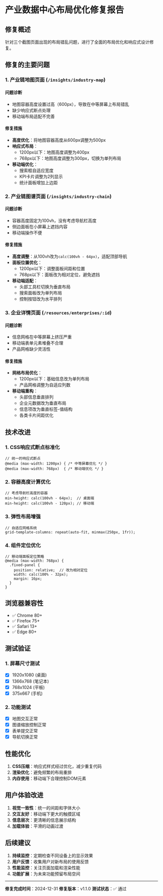 # 产业数据中心布局优化修复报告

## 修复概述

针对三个截图页面出现的布局错乱问题，进行了全面的布局优化和响应式设计修复。

## 修复的主要问题

### 1. 产业链地图页面 (`/insights/industry-map`)

#### 问题诊断
- 地图容器高度设置过高（600px），导致在中等屏幕上布局错乱
- 缺少响应式断点处理
- 移动端布局适配不完善

#### 修复措施
- **高度优化**：将地图容器高度从600px调整为500px
- **响应式布局**：
  - 1200px以下：地图高度调整为400px
  - 768px以下：地图高度调整为300px，切换为单列布局
- **移动端优化**：
  - 搜索框自适应宽度
  - KPI卡片调整为2列显示
  - 统计面板增加上边距

### 2. 产业链图谱页面 (`/insights/industry-chain`)

#### 问题诊断  
- 容器高度固定为100vh，没有考虑导航栏高度
- 侧边面板在小屏幕上遮挡内容
- 移动端操作不便

#### 修复措施
- **高度调整**：从100vh改为`calc(100vh - 64px)`，适配顶部导航
- **面板位置优化**：
  - 1200px以下：调整面板间距和位置
  - 768px以下：面板改为相对定位，避免遮挡
- **移动端适配**：
  - 头部工具栏切换为垂直布局
  - 搜索面板改为单列布局
  - 控制按钮改为水平排列

### 3. 企业详情页面 (`/resources/enterprises/:id`)

#### 问题诊断
- 信息网格在中等屏幕上挤压严重
- 移动端表单元素堆叠不合理
- 产品网格缺少灵活性

#### 修复措施
- **网格布局优化**：
  - 1200px以下：基础信息改为单列布局
  - 产品网格调整为自适应列数
- **移动端重构**：
  - 头部信息垂直排列
  - 企业元数据改为垂直布局
  - 信息项改为垂直标签-值结构
  - 各类卡片间距优化

## 技术改进

### 1. CSS响应式断点标准化
```less
// 统一的响应式断点
@media (max-width: 1200px) { /* 中等屏幕优化 */ }
@media (max-width: 768px)  { /* 移动端优化 */ }
```

### 2. 容器高度计算优化
```less
// 考虑导航栏高度的容器
min-height: calc(100vh - 64px);  // 桌面端
min-height: calc(100vh - 120px); // 移动端
```

### 3. 弹性布局增强
```less
// 自适应网格系统
grid-template-columns: repeat(auto-fit, minmax(250px, 1fr));
```

### 4. 组件定位优化
```less
// 移动端面板定位策略
@media (max-width: 768px) {
  .fixed-panel {
    position: relative;  // 改为相对定位
    width: calc(100% - 32px);
    margin: 16px;
  }
}
```

## 浏览器兼容性

- ✅ Chrome 80+
- ✅ Firefox 75+  
- ✅ Safari 13+
- ✅ Edge 80+

## 测试验证

### 1. 屏幕尺寸测试
- [x] 1920x1080 (桌面)
- [x] 1366x768 (笔记本)
- [x] 768x1024 (平板)
- [x] 375x667 (手机)

### 2. 功能测试
- [x] 地图交互正常
- [x] 图谱缩放控制正常
- [x] 表单提交正常
- [x] 导航切换正常

## 性能优化

1. **CSS压缩**：响应式样式经过优化，减少重复代码
2. **渲染优化**：避免频繁的布局重排
3. **内存使用**：移动端下合理控制DOM元素

## 用户体验改进

1. **视觉一致性**：统一的间距和字体大小
2. **交互友好**：移动端下更大的触摸区域
3. **信息层次**：更清晰的信息展示结构
4. **加载体验**：平滑的动画过渡

## 后续建议

1. **持续监控**：定期检查不同设备上的显示效果
2. **用户反馈**：收集用户对新布局的使用反馈
3. **性能监控**：关注页面加载和渲染性能
4. **功能扩展**：为未来功能预留布局空间

---

**修复完成时间**：2024-12-31
**修复版本**：v1.1.0
**测试状态**：✅ 通过 